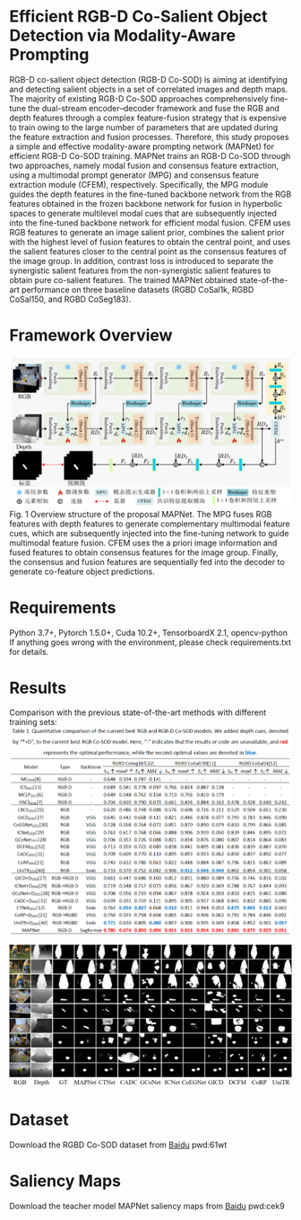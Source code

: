 # Efficient RGB-D Co-Salient Object Detection via Modality-Aware Prompting
RGB-D co-salient object detection (RGB-D Co-SOD) is aiming at identifying and detecting salient objects in a set of correlated images and depth maps. The majority of existing RGB-D Co-SOD approaches comprehensively fine-tune the dual-stream encoder–decoder framework and fuse the RGB and depth features through a complex feature-fusion strategy that is expensive to train owing to the large number of parameters that are updated during the feature extraction and fusion processes. Therefore, this study proposes a simple and effective modality-aware prompting network (MAPNet) for efficient RGB-D Co-SOD training. MAPNet trains an RGB-D Co-SOD through two approaches, namely modal fusion and consensus feature extraction, using a multimodal prompt generator (MPG) and consensus feature extraction module (CFEM), respectively. Specifically, the MPG module guides the depth features in the fine-tuned backbone network from the RGB features obtained in the frozen backbone network for fusion in hyperbolic spaces to generate multilevel modal cues that are subsequently injected into the fine-tuned backbone network for efficient modal fusion. CFEM uses RGB features to generate an image salient prior, combines the salient prior with the highest level of fusion features to obtain the central point, and uses the salient features closer to the central point as the consensus features of the image group. In addition, contrast loss is introduced to separate the synergistic salient features from the non-synergistic salient features to obtain pure co-salient features. The trained MAPNet obtained state-of-the-art performance on three baseline datasets (RGBD CoSal1k, RGBD CoSal150, and RGBD CoSeg183).

# Framework Overview
![image](https://github.com/TzP2024/MAPNet/blob/main/images/MAPNet.png)
Fig. 1 Overview structure of the proposal MAPNet. The MPG fuses RGB features with depth features to generate complementary multimodal feature cues, which are subsequently injected into the fine-tuning network to guide multimodal feature fusion. CFEM uses the a priori image information and fused features to obtain consensus features for the image group. Finally, the consensus and fusion features are sequentially fed into the decoder to generate co-feature object predictions.

# Requirements
Python 3.7+, Pytorch 1.5.0+, Cuda 10.2+, TensorboardX 2.1, opencv-python If anything goes wrong with the environment, please check requirements.txt for details.
# Results
Comparison with the previous state-of-the-art methods with different training sets:
![image](https://github.com/TzP2024/MAPNet/blob/main/images/table.png)

![image](https://github.com/TzP2024/MAPNet/blob/main/images/compri.png)


# Dataset
Download the RGBD Co-SOD dataset from [Baidu](https://pan.baidu.com/s/1HOVfAk65FHoJn-ftTHozfA?pwd=61wt) pwd:61wt

# Saliency Maps
Download the teacher model MAPNet saliency maps from [Baidu](https://pan.baidu.com/s/1nGj_VUFhVkNsTjR6cyF2Bw?pwd=cek9) pwd:cek9 
